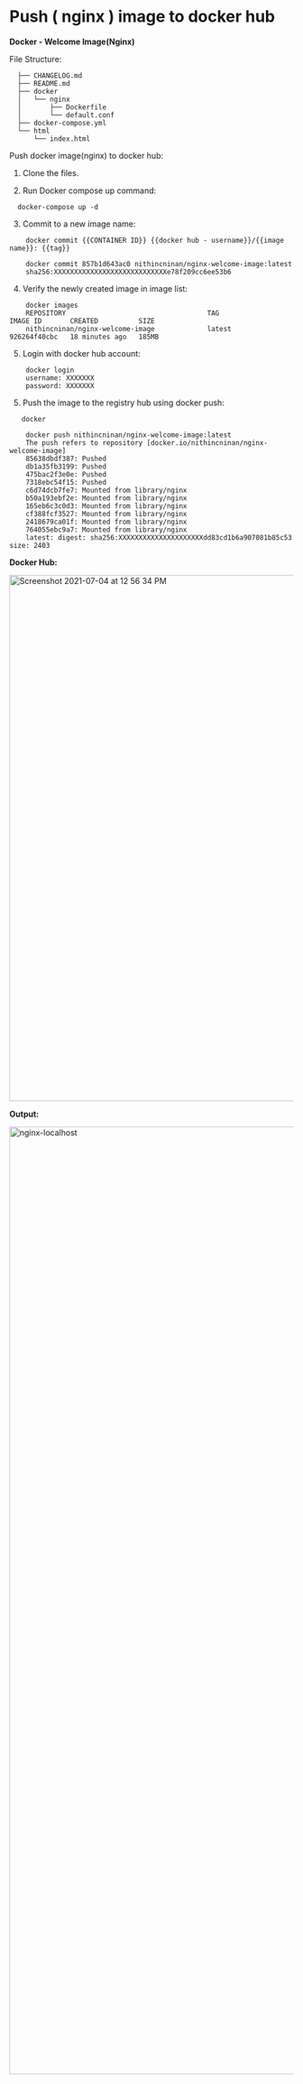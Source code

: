 #  Push ( nginx ) image to docker hub

**Docker - Welcome Image(Nginx)**

  File Structure:

```  
  ├── CHANGELOG.md
  ├── README.md
  ├── docker
  │   └── nginx
  │       ├── Dockerfile
  │       └── default.conf
  ├── docker-compose.yml
  └── html
      └── index.html
```

  Push docker image(nginx) to docker hub:
  
  1. Clone the files.
  
  2. Run Docker compose up command: 

```  
  docker-compose up -d
```  

  3. Commit to a new image name: 
  
```
    docker commit {{CONTAINER ID}} {{docker hub - username}}/{{image name}}: {{tag}}
    
    docker commit 857b1d643ac0 nithincninan/nginx-welcome-image:latest
    sha256:XXXXXXXXXXXXXXXXXXXXXXXXXXXXe78f209cc6ee53b6
```
  
  4. Verify the newly created image in image list:
```
    docker images
    REPOSITORY                                   TAG              IMAGE ID       CREATED          SIZE
    nithincninan/nginx-welcome-image             latest           926264f40cbc   18 minutes ago   185MB 
```  
     
  5. Login with docker hub account:

```
    docker login
    username: XXXXXXX
    password: XXXXXXX
```  
     

  5. Push the image to the registry hub using docker push:

```
   docker 

    docker push nithincninan/nginx-welcome-image:latest
    The push refers to repository [docker.io/nithincninan/nginx-welcome-image]
    85638dbdf387: Pushed
    db1a35fb3199: Pushed
    475bac2f3e0e: Pushed
    7318ebc54f15: Pushed
    c6d74dcb7fe7: Mounted from library/nginx
    b50a193ebf2e: Mounted from library/nginx
    165eb6c3c0d3: Mounted from library/nginx
    cf388fcf3527: Mounted from library/nginx
    2418679ca01f: Mounted from library/nginx
    764055ebc9a7: Mounted from library/nginx
    latest: digest: sha256:XXXXXXXXXXXXXXXXXXXXXdd83cd1b6a907081b85c53 size: 2403
```  



**Docker Hub:**

<img width="933" alt="Screenshot 2021-07-04 at 12 56 34 PM" src="https://user-images.githubusercontent.com/2525741/124377153-1fcc8880-dcc8-11eb-9f6a-dcf21f86594e.png">



**Output:**

<img width="1680" alt="nginx-localhost" src="https://user-images.githubusercontent.com/2525741/124376899-bbf59000-dcc6-11eb-9be4-6150fcac044a.png">
